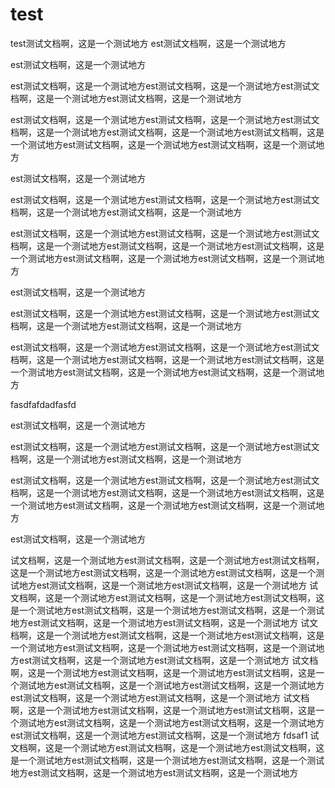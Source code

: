 # test
test测试文档啊，这是一个测试地方
est测试文档啊，这是一个测试地方




est测试文档啊，这是一个测试地方






est测试文档啊，这是一个测试地方est测试文档啊，这是一个测试地方est测试文档啊，这是一个测试地方est测试文档啊，这是一个测试地方




est测试文档啊，这是一个测试地方est测试文档啊，这是一个测试地方est测试文档啊，这是一个测试地方est测试文档啊，这是一个测试地方est测试文档啊，这是一个测试地方est测试文档啊，这是一个测试地方est测试文档啊，这是一个测试地方










est测试文档啊，这是一个测试地方



est测试文档啊，这是一个测试地方est测试文档啊，这是一个测试地方est测试文档啊，这是一个测试地方est测试文档啊，这是一个测试地方




est测试文档啊，这是一个测试地方est测试文档啊，这是一个测试地方est测试文档啊，这是一个测试地方est测试文档啊，这是一个测试地方est测试文档啊，这是一个测试地方est测试文档啊，这是一个测试地方est测试文档啊，这是一个测试地方










est测试文档啊，这是一个测试地方



est测试文档啊，这是一个测试地方est测试文档啊，这是一个测试地方est测试文档啊，这是一个测试地方est测试文档啊，这是一个测试地方




est测试文档啊，这是一个测试地方est测试文档啊，这是一个测试地方est测试文档啊，这是一个测试地方est测试文档啊，这是一个测试地方est测试文档啊，这是一个测试地方est测试文档啊，这是一个测试地方est测试文档啊，这是一个测试地方





fasdfafdadfasfd




est测试文档啊，这是一个测试地方



est测试文档啊，这是一个测试地方est测试文档啊，这是一个测试地方est测试文档啊，这是一个测试地方est测试文档啊，这是一个测试地方




est测试文档啊，这是一个测试地方est测试文档啊，这是一个测试地方est测试文档啊，这是一个测试地方est测试文档啊，这是一个测试地方est测试文档啊，这是一个测试地方est测试文档啊，这是一个测试地方est测试文档啊，这是一个测试地方










est测试文档啊，这是一个测试地方

试文档啊，这是一个测试地方est测试文档啊，这是一个测试地方est测试文档啊，这是一个测试地方est测试文档啊，这是一个测试地方est测试文档啊，这是一个测试地方est测试文档啊，这是一个测试地方est测试文档啊，这是一个测试地方
试文档啊，这是一个测试地方est测试文档啊，这是一个测试地方est测试文档啊，这是一个测试地方est测试文档啊，这是一个测试地方est测试文档啊，这是一个测试地方est测试文档啊，这是一个测试地方est测试文档啊，这是一个测试地方
试文档啊，这是一个测试地方est测试文档啊，这是一个测试地方est测试文档啊，这是一个测试地方est测试文档啊，这是一个测试地方est测试文档啊，这是一个测试地方est测试文档啊，这是一个测试地方est测试文档啊，这是一个测试地方
试文档啊，这是一个测试地方est测试文档啊，这是一个测试地方est测试文档啊，这是一个测试地方est测试文档啊，这是一个测试地方est测试文档啊，这是一个测试地方est测试文档啊，这是一个测试地方est测试文档啊，这是一个测试地方
试文档啊，这是一个测试地方est测试文档啊，这是一个测试地方est测试文档啊，这是一个测试地方est测试文档啊，这是一个测试地方est测试文档啊，这是一个测试地方est测试文档啊，这是一个测试地方est测试文档啊，这是一个测试地方
fdsaf1
试文档啊，这是一个测试地方est测试文档啊，这是一个测试地方est测试文档啊，这是一个测试地方est测试文档啊，这是一个测试地方est测试文档啊，这是一个测试地方est测试文档啊，这是一个测试地方est测试文档啊，这是一个测试地方

